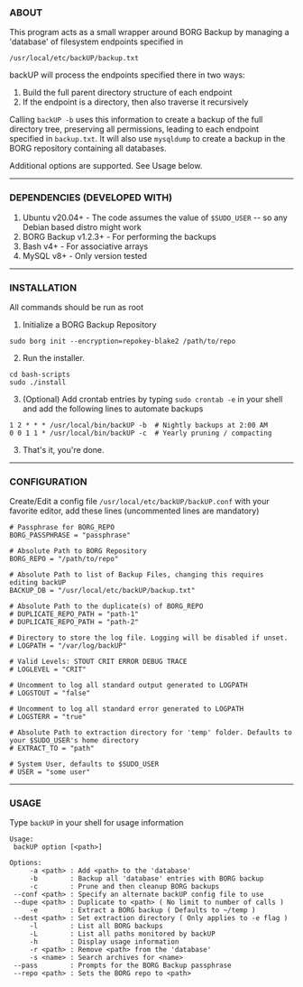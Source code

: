### **ABOUT**
This program acts as a small wrapper around BORG Backup by managing a 'database' of filesystem endpoints specified in

`/usr/local/etc/backUP/backup.txt`

backUP will process the endpoints specified there in two ways: 
1. Build the full parent directory structure of each endpoint
2. If the endpoint is a directory, then also traverse it recursively

Calling `backUP -b` uses this information to create a backup of the full directory tree, preserving all permissions, leading to each endpoint specified in `backup.txt`. It will also use `mysqldump` to create a backup in the BORG repository containing all databases.

Additional options are supported. See Usage below.

***
### DEPENDENCIES (DEVELOPED WITH)
1. Ubuntu v20.04+      - The code assumes the value of `$SUDO_USER` -- so any Debian based distro might work
2. BORG Backup v1.2.3+ - For performing the backups
3. Bash v4+            - For associative arrays
4. MySQL v8+           - Only version tested

***
### INSTALLATION
All commands should be run as root
1. Initialize a BORG Backup Repository

`sudo borg init --encryption=repokey-blake2 /path/to/repo`

2. Run the installer.
```
cd bash-scripts
sudo ./install
```

3. (Optional) Add crontab entries by typing `sudo crontab -e` in your shell and add the following lines to automate backups
```
1 2 * * * /usr/local/bin/backUP -b  # Nightly backups at 2:00 AM
0 0 1 1 * /usr/local/bin/backUP -c  # Yearly pruning / compacting
```

3. That's it, you're done.

***
### CONFIGURATION
Create/Edit a config file `/usr/local/etc/backUP/backUP.conf` with your favorite editor, add these lines (uncommented lines are mandatory)
```
# Passphrase for BORG_REPO
BORG_PASSPHRASE = "passphrase"

# Absolute Path to BORG Repository
BORG_REPO = "/path/to/repo"

# Absolute Path to list of Backup Files, changing this requires editing backUP
BACKUP_DB = "/usr/local/etc/backUP/backup.txt"

# Absolute Path to the duplicate(s) of BORG_REPO
# DUPLICATE_REPO_PATH = "path-1"
# DUPLICATE_REPO_PATH = "path-2"

# Directory to store the log file. Logging will be disabled if unset.
# LOGPATH = "/var/log/backUP"

# Valid Levels: STOUT CRIT ERROR DEBUG TRACE
# LOGLEVEL = "CRIT"

# Uncomment to log all standard output generated to LOGPATH
# LOGSTOUT = "false"

# Uncomment to log all standard error generated to LOGPATH
# LOGSTERR = "true"

# Absolute Path to extraction directory for 'temp' folder. Defaults to your $SUDO_USER's home directory
# EXTRACT_TO = "path"

# System User, defaults to $SUDO_USER
# USER = "some user"
```

***
### USAGE
Type `backUP` in your shell for usage information

```
Usage:
 backUP option [<path>]

Options:
     -a <path> : Add <path> to the 'database'
     -b        : Backup all 'database' entries with BORG backup
     -c        : Prune and then cleanup BORG backups
 --conf <path> : Specify an alternate backUP config file to use
 --dupe <path> : Duplicate to <path> ( No limit to number of calls )
     -e        : Extract a BORG backup ( Defaults to ~/temp )
 --dest <path> : Set extraction directory ( Only applies to -e flag )
     -l        : List all BORG backups
     -L        : List all paths monitored by backUP
     -h        : Display usage information
     -r <path> : Remove <path> from the 'database'
     -s <name> : Search archives for <name>
 --pass        : Prompts for the BORG Backup passphrase
 --repo <path> : Sets the BORG repo to <path>
 ```
